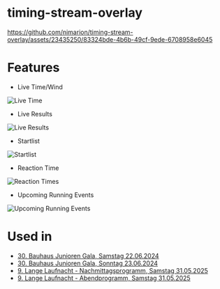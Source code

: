 # timing-stream-overlay

https://github.com/nimarion/timing-stream-overlay/assets/23435250/83324bde-4b6b-49cf-9ede-6708958e6045

# Features

- Live Time/Wind

![Live Time](https://github.com/nimarion/timing-stream-overlay/assets/23435250/c4f4c7c4-a50f-4bb2-808a-c9e08a4b5fbb)
- Live Results

![Live Results](https://github.com/nimarion/timing-stream-overlay/assets/23435250/5fde43b0-d487-45c0-ba43-7faf2b6d19b9)
- Startlist

![Startlist](https://github.com/nimarion/timing-stream-overlay/assets/23435250/29b92b08-1284-4061-ab43-8c56f33f886a)
- Reaction Time
  
![Reaction Times](https://github.com/nimarion/timing-stream-overlay/assets/23435250/32c1abe9-8ad4-46ac-9ecb-74709d22f46b)

- Upcoming Running Events

![Upcoming Running Events](https://github.com/nimarion/timing-stream-overlay/assets/23435250/c9b3f7c1-b5d0-4ffc-93d5-f72a8e87d455)

# Used in 

- [30. Bauhaus Junioren Gala, Samstag 22.06.2024](https://www.youtube.com/watch?v=z4oo2WgVLyo)
- [30. Bauhaus Junioren Gala, Sonntag 23.06.2024](https://www.youtube.com/watch?v=HHN-kfUnWc0)
- [9. Lange Laufnacht - Nachmittagsprogramm, Samstag 31.05.2025](https://www.youtube.com/watch?v=wCJi3mV3sCk)
- [9. Lange Laufnacht - Abendprogramm, Samstag 31.05.2025](https://www.youtube.com/watch?v=NNHm30hNypc)
